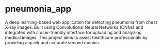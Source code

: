 # pneumonia_app
A deep learning-based web application for detecting pneumonia from chest X-ray images. Built using Convolutional Neural Networks (CNNs) and integrated with a user-friendly interface for uploading and analyzing medical images. This project aims to assist healthcare professionals by providing a quick and accurate second opinion.
